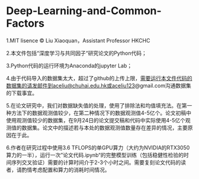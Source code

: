 # Deep-Learning-and-Common-Factors

1.MIT lisence © Liu  Xiaoquan，Assistant Professor HKCHC 

2.本文件包括“深度学习与共同因子“研究论文的Python代码；

3.Python代码的运行环境为Anaconda的jupyter Lab；

4.由于代码导入的数据集太大，超过了github的上传上限，需要运行本文件代码的数据集的请发邮件到aceliu@chuhai.edu.hk或aceliu123@gmail.com沟通数据集的下载事宜。

5.在论文研究中，我们对数据缺失值的处理，使用了排除法和均值填充法。在第一种方法下的数据观测值较少，在第二种情况下的数据观测值4-5亿个。论文初稿中使用观测值较少的数据集，在9月24日的论文提交稿和代码中实际使用4-5亿个观测值的数据集。论文中的描述若与本处的数据观测值数量存在差异的情况，主要原因在于此。

6.作者在研究过程中使用3.6 TFLOPS的单GPU算力（大约为NVIDIA的RTX3050算力的一半），运行一次”论文代码.ipynb“的完整模型训练（包括稳健性检验的时间序列交叉验证）需要的计算时间介于2-3个小时之间。需要复刻论文代码的读者，请酌情考虑配置和算力的消耗时间情况。
